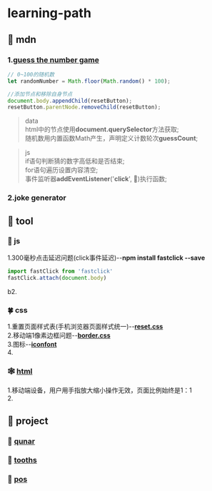 # learning-path
## 🏫 mdn
### 1.[guess the number game](https://github.com/gulu486/learning-path/tree/master/web/mdn/guess%20the%20number%20game)
```javascript
// 0~100的随机数
let randomNumber = Math.floor(Math.random() * 100);

//添加节点和移除自身节点
document.body.appendChild(resetButton);
resetButton.parentNode.removeChild(resetButton);
```
>data\
html中的节点使用**document.querySelector**方法获取;\
随机数用内置函数Math产生，声明定义计数轮次**guessCount**;

>js\
if语句判断猜的数字高低和是否结束;\
for语句遍历设置内容清空;\
事件监听器**addEventListener**('**click**', 🎐)执行函数;

### 2.joke generator
##  🔧 tool
### 🎺 js
1.300毫秒点击延迟问题(click事件延迟)--**npm install fastclick --save**
```javascript
import fastClick from 'fastclick'
fastClick.attach(document.body)
```
b2.
### 🍀 css
1.重置页面样式表(手机浏览器页面样式统一)--**[reset.css](https://github.com/gulu486/learning-path/blob/master/web/tool/src/reset.css)**\
2.移动端1像素边框问题--**[border.css](https://github.com/gulu486/learning-path/blob/master/web/tool/src/border.css)**\
3.图标--**[iconfont](https://www.iconfont.cn/)**\
4.
### 🕸 [html](https://github.com/gulu486/learning-path/blob/master/web/tool/tool.html)
1.移动端设备，用户用手指放大缩小操作无效，页面比例始终是1：1\
2.
## 🎈 project
### 📃 [qunar](https://github.com/gulu486/learning-path/tree/master/project/qunar)
### 📃 [tooths](https://github.com/gulu486/learning-path/tree/master/project/tooths)
### 📃 [pos](https://github.com/gulu486/learning-path/tree/master/project/pos)